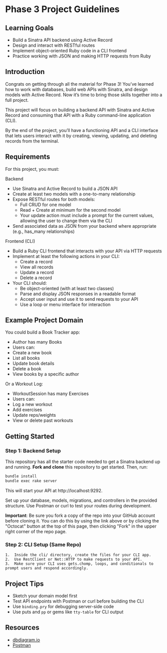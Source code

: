 # Phase 3 Project Guidelines

## Learning Goals

- Build a Sinatra API backend using Active Record
- Design and interact with RESTful routes
- Implement object-oriented Ruby code in a CLI frontend
- Practice working with JSON and making HTTP requests from Ruby

## Introduction

Congrats on getting through all the material for Phase 3! You’ve learned how to work with databases, build web APIs with Sinatra, and design models with Active Record. Now it’s time to bring those skills together into a full project.

This project will focus on building a backend API with Sinatra and Active Record and consuming that API with a Ruby command-line application (CLI).

By the end of the project, you’ll have a functioning API and a CLI interface that lets users interact with it by creating, viewing, updating, and deleting records from the terminal.

## Requirements

For this project, you must:

Backend

- Use Sinatra and Active Record to build a JSON API
- Create at least two models with a one-to-many relationship
- Expose RESTful routes for both models:
  - Full CRUD for one model
  - Read + Create at minimum for the second model
  - Your update action must include a prompt for the current values, allowing the user to change them via the CLI
- Send associated data as JSON from your backend where appropriate (e.g., has_many relationships)

Frontend (CLI)

- Build a Ruby CLI frontend that interacts with your API via HTTP requests
- Implement at least the following actions in your CLI:
  - Create a record
  - View all records
  - Update a record
  - Delete a record
- Your CLI should:
  - Be object-oriented (with at least two classes)
  - Parse and display JSON responses in a readable format
  - Accept user input and use it to send requests to your API
  - Use a loop or menu interface for interaction

## Example Project Domain

You could build a Book Tracker app:

- Author has many Books
- Users can:
- Create a new book
- List all books
- Update book details
- Delete a book
- View books by a specific author

Or a Workout Log:

- WorkoutSession has many Exercises
- Users can:
- Log a new workout
- Add exercises
- Update reps/weights
- View or delete past workouts

## Getting Started

### Step 1: Backend Setup

This repository has all the starter code needed to get a Sinatra backend up and
running. **Fork and clone** this repository to get started. Then, run:

```bash
bundle install
bundle exec rake server
```

This will start your API at http://localhost:9292.

Set up your database, models, migrations, and controllers in the provided structure. Use Postman or curl to test your routes during development.

**Important**: Be sure you fork a copy of the repo into your GitHub account
before cloning it. You can do this by using the link above or by clicking the
"Octocat" button at the top of this page, then clicking "Fork" in the upper
right corner of the repo page.

### Step 2: CLI Setup (Same Repo)

	1.	Inside the cli/ directory, create the files for your CLI app.
	2.	Use RestClient or Net::HTTP to make requests to your API.
	3.	Make sure your CLI uses gets.chomp, loops, and conditionals to prompt users and respond accordingly.

## Project Tips

- Sketch your domain model first
- Test API endpoints with Postman or curl before building the CLI
- Use `binding.pry` for debugging server-side code
- Use puts and `pp` or gems like `tty-table` for CLI output

## Resources

- [dbdiagram.io][]
- [Postman][postman download]


[dbdiagram.io]: https://dbdiagram.io/
[postman download]: https://www.postman.com/downloads/
